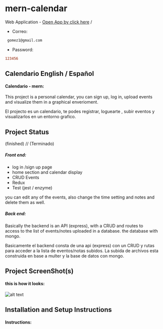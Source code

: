 # mern-calendar
Web Application -  [Open App by click here](https://mern-calendar-api-22.herokuapp.com/)  /
- Correo:
```diff
 gomez1@gmail.com
```
- Password:
 ```diff
 123456
```
## Calendario  English / Español

#### Calendario - mern:

This project is a personal calendar, you can sign up, log in, upload events and visualize them in a graphical enverioment.

El projecto es un calendario, te podes registrar, loguearte , subir eventos y visualizarlos en un entorno grafico.

## Project Status
(finished) // (Terminado)

##### Front end:

- log in /sign up page
- home section and calendar display
- CRUD Events
- Redux
- Test (jest / enzyme)

you can edit any of the events, also change the time setting and notes and delete them as well.

##### Back end:

Basically the backend is an API (express), with a CRUD and routes to access to the list of events/notes uploaded in a database.
the database with mongo.

Basicamente el backend consta de una api (express) con un CRUD y rutas para acceder a la lista de eventos/notas subidos.
La subida de archivos esta construida en base a multer y la base de datos con mongo.

## Project ScreenShot(s)

#### this is how it looks:   

![alt text](https://imgkub.com/images/2022/03/08/example-calendar.jpg)

## Installation and Setup Instructions

#### Instructions:  


